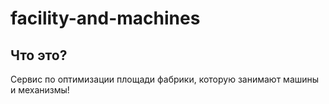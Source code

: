 # facility-and-machines

## Что это?

Сервис по оптимизации площади фабрики, которую занимают машины и механизмы!

